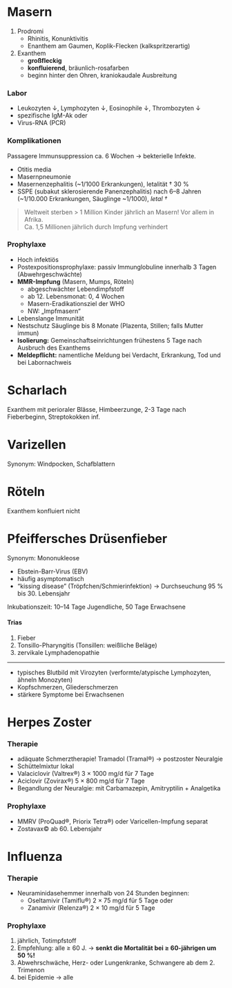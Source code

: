# Masern

1. Prodromi
	- Rhinitis, Konunktivitis
	- Enanthem am Gaumen, Koplik-Flecken (kalkspritzerartig)
2. Exanthem
	- **großfleckig**
	- **konfluierend**, bräunlich-rosafarben
	- beginn hinter den Ohren, kraniokaudale Ausbreitung
	
### Labor

- Leukozyten ↓, Lymphozyten ↓, Eosinophile ↓, Thrombozyten ↓ 
- spezifische IgM-Ak oder
- Virus-RNA (PCR)
	
### Komplikationen

Passagere Immunsuppression ca. 6 Wochen → bekterielle Infekte.

- Otitis media
- Masernpneumonie
- Masernenzephalitis (~1/1000 Erkrankungen), letalität † 30 %
- SSPE (subakut sklerosierende Panenzephalitis) nach 6–8 Jahren (~1/10.000 Erkrankungen, Säuglinge ~1/1000), *letal †*

> Weltweit sterben > 1 Million Kinder jährlich an Masern! Vor allem in Afrika.  
> Ca. 1,5 Millionen jährlich durch Impfung verhindert  

### Prophylaxe

- Hoch infektiös
- Postexpositionsprophylaxe: passiv Immunglobuline innerhalb 3 Tagen (Abwehrgeschwächte)
- **MMR-Impfung** (Masern, Mumps, Röteln)
	- abgeschwächter Lebendimpfstoff
	- ab 12. Lebensmonat: 0, 4 Wochen
	- Masern-Eradikationsziel der WHO
	- NW: „Impfmasern“
- Lebenslange Immunität
- Nestschutz Säuglinge bis 8 Monate (Plazenta, Stillen; falls Mutter immun)
- **Isolierung:** Gemeinschaftseinrichtungen frühestens 5 Tage nach Ausbruch desExanthems
- **Meldepflicht:** namentliche Meldung bei Verdacht, Erkrankung, Tod und bei Labornachweis


# Scharlach

Exanthem mit perioraler Blässe, Himbeerzunge, 2-3 Tage nach Fieberbeginn, Streptokokken inf.

# Varizellen
Synonym: Windpocken, Schafblattern# Röteln
Exanthem konfluiert nicht

# Pfeiffersches Drüsenfieber
Synonym: Mononukleose
- Ebstein-Barr-Virus (EBV)- häufig asymptomatisch
- “kissing disease” (Tröpfchen/Schmierinfektion) → Durchseuchung 95 % bis 30. Lebensjahr

Inkubationszeit: 10–14 Tage Jugendliche, 50 Tage Erwachsene

#### Trias

1. Fieber
2. Tonsillo-Pharyngitis (Tonsillen: weißliche Beläge)
3. zervikale Lymphadenopathie

----

- typisches Blutbild mit Virozyten (verformte/atypische Lymphozyten, ähneln Monozyten)
- Kopfschmerzen, Gliederschmerzen
- stärkere Symptome bei Erwachsenen

# Herpes Zoster

### Therapie

- adäquate Schmerztherapie! Tramadol (Tramal®) → postzoster Neuralgie
- Schüttelmixtur lokal
- Valaciclovir (Valtrex®) 3 × 1000 mg/d für 7 Tage
- Aciclovir (Zovirax®) 5 × 800 mg/d für 7 Tage
- Begandlung der Neuralgie: mit Carbamazepin, Amitryptilin + Analgetika

### Prophylaxe
- MMRV (ProQuad®, Priorix Tetra®) oder Varicellen-Impfung separat
- Zostavax© ab 60. Lebensjahr

# Influenza

### Therapie

- Neuraminidasehemmer innerhalb von 24 Stunden beginnen:	- Oseltamivir (Tamiflu®) 2 × 75 mg/d für 5 Tage oder	- Zanamivir (Relenza®) 2 × 10 mg/d für 5 Tage
	
### Prophylaxe
1. jährlich, Totimpfstoff2. Empfehlung: alle ≥ 60 J. → **senkt die Mortalität bei ≥ 60-jährigen um 50 %!**3. Abwehrschwäche, Herz- oder Lungenkranke, Schwangere ab dem 2. Trimenon
4. bei Epidemie → alle